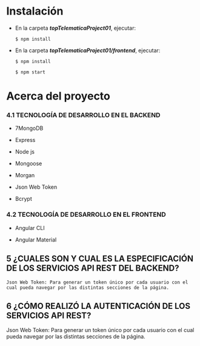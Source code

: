 # Instalación

* En la carpeta ***topTelematicaProject01***, ejecutar:

  `$ npm install`
  
* En la carpeta ***topTelematicaProject01/frontend***, ejecutar:

  `$ npm install`
  
  `$ npm start`
  
# Acerca del proyecto

### 4.1 TECNOLOGÍA DE DESARROLLO EN EL BACKEND

* 7MongoDB

* Express

* Node js

* Mongoose

* Morgan

* Json Web Token

* Bcrypt

### 4.2 TECNOLOGÍA DE DESARROLLO EN EL FRONTEND

* Angular CLI

* Angular Material

## 5 ¿CUALES SON Y CUAL ES LA ESPECIFICACIÓN DE LOS SERVICIOS API REST DEL BACKEND?

	Json Web Token: Para generar un token único por cada usuario con el cual pueda navegar por las distintas secciones de la página.
	
## 6 ¿CÓMO REALIZÓ LA AUTENTICACIÓN DE LOS SERVICIOS API REST?

Json Web Token: Para generar un token único por cada usuario con el cual pueda navegar por las distintas secciones de la página.
